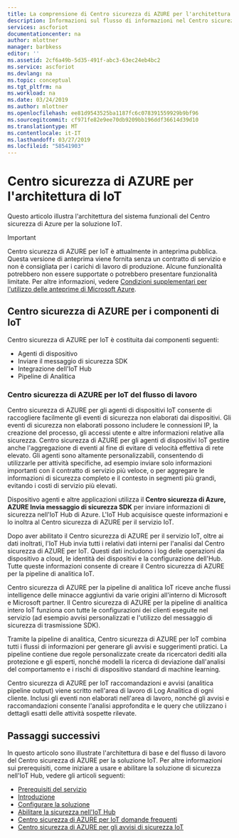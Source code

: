 ```yaml
---
title: La comprensione di Centro sicurezza di AZURE per l'architettura della soluzione IoT Preview | Microsoft Docs
description: Informazioni sul flusso di informazioni nel Centro sicurezza di AZURE per il servizio IoT.
services: ascforiot
documentationcenter: na
author: mlottner
manager: barbkess
editor: ''
ms.assetid: 2cf6a49b-5d35-491f-abc3-63ec24eb4bc2
ms.service: ascforiot
ms.devlang: na
ms.topic: conceptual
ms.tgt_pltfrm: na
ms.workload: na
ms.date: 03/24/2019
ms.author: mlottner
ms.openlocfilehash: ee81d9543525ba1187fc6c078391559929b9bf96
ms.sourcegitcommit: cf971fe82e9ee70db9209bb196ddf36614d39d10
ms.translationtype: MT
ms.contentlocale: it-IT
ms.lasthandoff: 03/27/2019
ms.locfileid: "58541903"
---
```

# <a name="asc-for-iot-architecture"></a>Centro sicurezza di AZURE per l'architettura di IoT

Questo articolo illustra l'architettura del sistema funzionali del Centro sicurezza di Azure per la soluzione IoT. 

> [!IMPORTANT]
> Centro sicurezza di AZURE per IoT è attualmente in anteprima pubblica.
> Questa versione di anteprima viene fornita senza un contratto di servizio e non è consigliata per i carichi di lavoro di produzione. Alcune funzionalità potrebbero non essere supportate o potrebbero presentare funzionalità limitate. Per altre informazioni, vedere [Condizioni supplementari per l'utilizzo delle anteprime di Microsoft Azure](https://azure.microsoft.com/support/legal/preview-supplemental-terms/).

## <a name="asc-for-iot-components"></a>Centro sicurezza di AZURE per i componenti di IoT

Centro sicurezza di AZURE per IoT è costituita dai componenti seguenti:
- Agenti di dispositivo
- Inviare il messaggio di sicurezza SDK
- Integrazione dell'IoT Hub
- Pipeline di Analitica
 
### <a name="asc-for-iot-workflow"></a>Centro sicurezza di AZURE per IoT del flusso di lavoro

Centro sicurezza di AZURE per gli agenti di dispositivi IoT consente di raccogliere facilmente gli eventi di sicurezza non elaborati dai dispositivi. Gli eventi di sicurezza non elaborati possono includere le connessioni IP, la creazione del processo, gli accessi utente e altre informazioni relative alla sicurezza. Centro sicurezza di AZURE per gli agenti di dispositivi IoT gestire anche l'aggregazione di eventi al fine di evitare di velocità effettiva di rete elevato. Gli agenti sono altamente personalizzabili, consentendo di utilizzarle per attività specifiche, ad esempio inviare solo informazioni importanti con il contratto di servizio più veloce, o per aggregare le informazioni di sicurezza completo e il contesto in segmenti più grandi, evitando i costi di servizio più elevati.
 
Dispositivo agenti e altre applicazioni utilizza il **Centro sicurezza di Azure, AZURE Invia messaggio di sicurezza SDK** per inviare informazioni di sicurezza nell'IoT Hub di Azure. L'IoT Hub acquisisce queste informazioni e lo inoltra al Centro sicurezza di AZURE per il servizio IoT.

Dopo aver abilitato il Centro sicurezza di AZURE per il servizio IoT, oltre ai dati inoltrati, l'IoT Hub invia tutti i relativi dati interni per l'analisi dal Centro sicurezza di AZURE per IoT. Questi dati includono i log delle operazioni da dispositivo a cloud, le identità dei dispositivi e la configurazione dell'Hub. Tutte queste informazioni consente di creare il Centro sicurezza di AZURE per la pipeline di analitica IoT.
 
Centro sicurezza di AZURE per la pipeline di analitica IoT riceve anche flussi intelligence delle minacce aggiuntivi da varie origini all'interno di Microsoft e Microsoft partner. Il Centro sicurezza di AZURE per la pipeline di analitica intero IoT funziona con tutte le configurazioni dei clienti eseguite nel servizio (ad esempio avvisi personalizzati e l'utilizzo del messaggio di sicurezza di trasmissione SDK).
 
Tramite la pipeline di analitica, Centro sicurezza di AZURE per IoT combina tutti i flussi di informazioni per generare gli avvisi e suggerimenti pratici. La pipeline contiene due regole personalizzate create da ricercatori dediti alla protezione e gli esperti, nonché modelli la ricerca di deviazione dall'analisi del comportamento e i rischi di dispositivo standard di machine learning.
 
Centro sicurezza di AZURE per IoT raccomandazioni e avvisi (analitica pipeline output) viene scritto nell'area di lavoro di Log Analitica di ogni cliente. Inclusi gli eventi non elaborati nell'area di lavoro, nonché gli avvisi e raccomandazioni consente l'analisi approfondita e le query che utilizzano i dettagli esatti delle attività sospette rilevate.  

## <a name="next-steps"></a>Passaggi successivi

In questo articolo sono illustrate l'architettura di base e del flusso di lavoro del Centro sicurezza di AZURE per la soluzione IoT. Per altre informazioni sui prerequisiti, come iniziare a usare e abilitare la soluzione di sicurezza nell'IoT Hub, vedere gli articoli seguenti:

- [Prerequisiti del servizio](service-prerequisites.md)
- [Introduzione](getting-started.md)
- [Configurare la soluzione](quickstart-configure-your-solution.md)
- [Abilitare la sicurezza nell'IoT Hub](quickstart-onboard-iot-hub.md)
- [Centro sicurezza di AZURE per IoT domande frequenti](resources-frequently-asked-questions.md)
- [Centro sicurezza di AZURE per gli avvisi di sicurezza IoT](concept-security-alerts.md)

